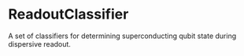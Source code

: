 # ReadoutClassifier
A set of classifiers for determining superconducting qubit state during dispersive readout.
